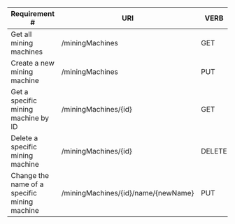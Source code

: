|Requirement # | URI | VERB |
|---|---|---|
| Get all mining machines                                     | /miningMachines | GET |
| Create a new mining machine                                 | /miningMachines | PUT |
| Get a specific mining machine by ID                         | /miningMachines/{id} | GET |
| Delete a specific mining machine                            | /miningMachines/{id} | DELETE |
| Change the name of a specific mining machine                | /miningMachines/{id}/name/{newName} | PUT |